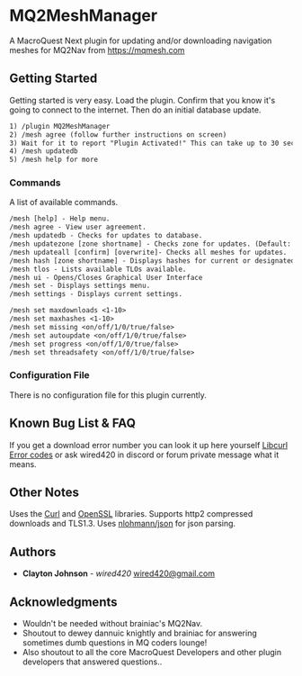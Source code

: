 # MQ2MeshManager

A MacroQuest Next plugin for updating and/or downloading navigation meshes for MQ2Nav from https://mqmesh.com

## Getting Started

Getting started is very easy. Load the plugin. Confirm that you know it's going to connect to the internet. Then do an initial database update.

```txt
1) /plugin MQ2MeshManager
2) /mesh agree (follow further instructions on screen)
3) Wait for it to report "Plugin Activated!" This can take up to 30 seconds. If accepted in one window. All windows will get activated.
4) /mesh updatedb
5) /mesh help for more
```

### Commands

A list of available commands.

```txt
/mesh [help] - Help menu.
/mesh agree - View user agreement.
/mesh updatedb - Checks for updates to database.
/mesh updatezone [zone shortname] - Checks zone for updates. (Default: current)
/mesh updateall [confirm] [overwrite]- Checks all meshes for updates.
/mesh hash [zone shortname] - Displays hashes for current or designated zone.
/mesh tlos - Lists available TLOs available.
/mesh ui - Opens/Closes Graphical User Interface
/mesh set - Displays settings menu.
/mesh settings - Displays current settings.

/mesh set maxdownloads <1-10>
/mesh set maxhashes <1-10>
/mesh set missing <on/off/1/0/true/false>
/mesh set autoupdate <on/off/1/0/true/false>
/mesh set progress <on/off/1/0/true/false>
/mesh set threadsafety <on/off/1/0/true/false>
```

### Configuration File

There is no configuration file for this plugin currently.

## Known Bug List & FAQ

If you get a download error number you can look it up here yourself [Libcurl Error codes](https://curl.se/libcurl/c/libcurl-errors.html) or ask wired420 in discord or forum private message what it means.

## Other Notes

Uses the [Curl](https://curl.se/libcurl/) and [OpenSSL](https://www.openssl.org/) libraries. Supports http2 compressed downloads and TLS1.3. Uses [nlohmann/json](https://github.com/nlohmann/json) for json parsing.

## Authors

* **Clayton Johnson** - *wired420* <wired420@gmail.com>


## Acknowledgments

* Wouldn't be needed without brainiac's MQ2Nav.
* Shoutout to dewey dannuic knightly and brainiac for answering sometimes dumb questions in MQ coders lounge!
* Also shoutout to all the core MacroQuest Developers and other plugin developers that answered questions..
